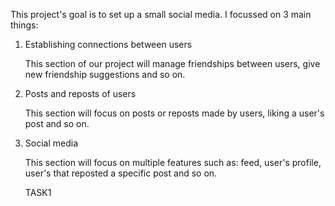
 This project's goal is to set up a small social media. I focussed on 3 main things:
 1)	Establishing connections between users

	This section of our project will manage friendships between users, give new friendship suggestions
and so on.

3)	Posts and reposts of users

   	This section will focus on posts or reposts made by users, liking a user's post and so on.

5)	Social media

   	This section will focus on multiple features such as: feed, user's profile, user's that
reposted a specific post and so on.


	TASK1

	
